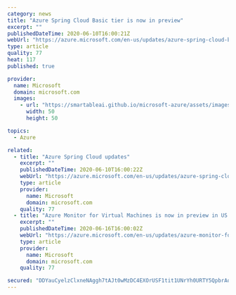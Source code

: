 ```yaml
---
category: news
title: "Azure Spring Cloud Basic tier is now in preview"
excerpt: ""
publishedDateTime: 2020-06-10T16:00:21Z
webUrl: "https://azure.microsoft.com/en-us/updates/azure-spring-cloud-basic-tier-is-now-in-preview/"
type: article
quality: 77
heat: 117
published: true

provider:
  name: Microsoft
  domain: microsoft.com
  images:
    - url: "https://smartableai.github.io/microsoft-azure/assets/images/organizations/microsoft.com-50x50.jpg"
      width: 50
      height: 50

topics:
  - Azure

related:
  - title: "Azure Spring Cloud updates"
    excerpt: ""
    publishedDateTime: 2020-06-10T16:00:22Z
    webUrl: "https://azure.microsoft.com/en-us/updates/azure-spring-cloud-updates/"
    type: article
    provider:
      name: Microsoft
      domain: microsoft.com
    quality: 77
  - title: "Azure Monitor for Virtual Machines is now in preview in US Gov Arizona"
    excerpt: ""
    publishedDateTime: 2020-06-16T16:00:02Z
    webUrl: "https://azure.microsoft.com/en-us/updates/azure-monitor-for-vms-is-now-in-preview-in-us-gov-arizona/"
    type: article
    provider:
      name: Microsoft
      domain: microsoft.com
    quality: 77

secured: "DDYauCyelzClxneNAggh7tAJt0wMzDC4EXOrUSF1tit1UNrYh0URTY5QpbrAqHY+9ZF2v9iI8JWJLNIap4e7VaGCictXh7vXCJuy6OO9JImMEojZSU8okeLziOcOKnyPXEEDglMc/klyo4DV2eiJHXOLuBDod8IXo5T3hjP4pBddmcHHFghCIUCD8ZvNeuCVgMaIp8cmkk81rQB0GeEPmIEfwHsDR/QmqWVv7npurXCJNHacw5sEJOW6UJwt3Nn7+j5aPy4JHFoRWaRzLpnRGo5JY/pa1AQd9YIG+Ht2ivB76SzQtrISQ/JoXX3pY6j8FO6x2KN7/FnqI9vnf3B22A==;Sa9Az7H8bki3G6vZPk4jmg=="
---
```


